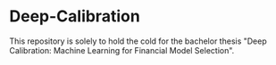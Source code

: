 # Deep-Calibration
This repository is solely to hold the cold for the bachelor thesis "Deep Calibration: Machine Learning for Financial Model Selection".
